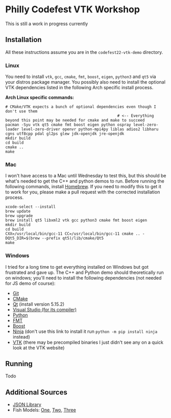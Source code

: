 # Philly Codefest VTK Workshop

This is still a work in progress currently

## Installation

All these instructions assume you are in the `codefest22-vtk-demo` directory.

### Linux
You need to install `vtk`, `gcc`, `cmake`, `fmt`, `boost`, `eigen`, `python3` and `qt5` via your distros package manager. You possibly also need to install the optional VTK dependencies listed in the following Arch specific install process.

**Arch Linux specific commands:**

    # CMake/VTK expects a bunch of optional dependencies even though I don't use them
                                                     # <-- Everything beyond this point may be needed for cmake and make to succeed
    pacman -Syu vtk qt5 cmake fmt boost eigen python ospray level-zero-loader level-zero-driver openvr python-mpi4py liblas adios2 libharu cgns utf8cpp pdal gl2ps glew jdk-openjdk jre-openjdk
    mkdir build
    cd build
    cmake ..
    make

### Mac
I won't have access to a Mac until Wednesday to test this, but this should be what's needed to get the C++ and python demos to run. Before running the following commands, install [Homebrew](https://brew.sh/). If you need to modify this to get it to work for you, please make a pull request with the corrected installation process.

    xcode-select --install
    brew update
    brew upgrade
    brew install qt5 libxml2 vtk gcc python3 cmake fmt boost eigen
    mkdir build
    cd build
    CXX=/usr/local/bin/gcc-11 CC=/usr/local/bin/gcc-11 cmake .. -DQt5_DIR=$(brew --prefix qt5)/lib/cmake/Qt5
    make

### Windows

I tried for a long time to get everything installed on Windows but got frustrated and gave up. The C++ and Python demo should theoretically run on windows; you'll need to install the following dependencies (not needed for JS demo of course):

- [Git](https://gitforwindows.org/)
- [CMake](https://cmake.org/download/)
- [Qt](https://www.qt.io/download-open-source) (install version 5.15.2)
- [Visual Studio (for its compiler)](https://visualstudio.microsoft.com/downloads/)
- [Python](https://www.python.org/downloads/)
- [FMT](https://github.com/fmtlib/fmt)
- [Boost](https://www.boost.org/)
- [Ninja](https://github.com/ninja-build/ninja/releases) (don't use this link to install it run `python -m pip install ninja` instead)
- [VTK](https://gitlab.kitware.com/vtk/vtk/-/blob/master/Documentation/dev/build.md) (there may be precompiled binaries I just didn't see any on a quick look at the VTK website)

## Running
Todo

## Additional Sources
- [JSON Library](https://github.com/nlohmann/json)
- Fish Models: [One](https://free3d.com/3d-model/3d-fish-model-low-poly-63627.html), [Two](https://www.cgtrader.com/items/179902/download-page), [Three](https://free3d.com/3d-model/bluegreen-reef-chromis-v2--439073.html)
